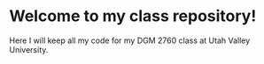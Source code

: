 # Welcome to my class repository!
Here I will keep all my code for my DGM 2760 class at Utah Valley University.
